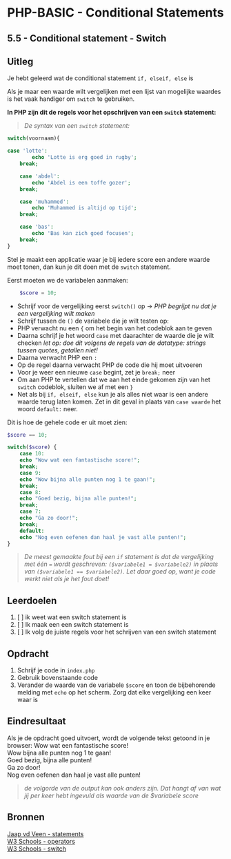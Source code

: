 # PHP-BASIC - Conditional Statements

## 5.5 - Conditional statement - Switch

## Uitleg

Je hebt geleerd wat de conditional statement `if, elseif, else` is
>
Als je maar een waarde wilt vergelijken met een lijst van mogelijke waardes is het vaak handiger om `switch` te gebruiken.

**In PHP zijn dit de regels voor het opschrijven van een `switch` statement:**

>_De syntax van een `switch` statement:_  

```php
switch(voornaam){

case 'lotte':
        echo 'Lotte is erg goed in rugby';
    break;

    case 'abdel':
        echo 'Abdel is een toffe gozer';
    break;

    case 'muhammed':
        echo 'Muhammed is altijd op tijd';
    break;

    case 'bas':
        echo 'Bas kan zich goed focusen';
    break;
}
```

Stel je maakt een applicatie waar je bij iedere score een andere waarde moet tonen, dan kun je dit doen met de `switch` statement.

Eerst moeten we de variabelen aanmaken:

```php
    $score = 10;
```

* Schrijf voor de vergelijking eerst `switch()` op -> _PHP begrijpt nu dat je een vergelijking wilt maken_
* Schrijf tussen de `()` de variabele die je wilt testen op:  
* PHP verwacht nu een `{` om het begin van het codeblok aan te geven
* Daarna schrijf je het woord `case` met daarachter de waarde die je wilt checken _let op: doe dit volgens de regels van de datatype: strings tussen quotes, getallen niet!_
* Daarna verwacht PHP een `:`
* Op de regel daarna verwacht PHP de code die hij moet uitvoeren
* Voor je weer een nieuwe `case` begint, zet je `break;` neer
* Om aan PHP te vertellen dat we aan het einde gekomen zijn van het `switch` codeblok, sluiten we af met een `}`
* Net als bij `if, elseif, else` kun je als alles niet waar is een andere waarde terug laten komen. Zet in dit geval in plaats van `case waarde` het woord `default:` neer.
>
Dit is hoe de gehele code er uit moet zien:

```php
$score == 10;

switch($score) {
    case 10:
    echo "Wow wat een fantastische score!";
    break;
    case 9:
    echo "Wow bijna alle punten nog 1 te gaan!";
    break;
    case 8:
    echo "Goed bezig, bijna alle punten!";
    break;
    case 7:
    echo "Ga zo door!";
    break;
    default:
    echo "Nog even oefenen dan haal je vast alle punten!";
}
```

>_De meest gemaakte fout bij een `if` statement is dat de vergelijking met één `=` wordt geschreven: `($variabele1 = $variabele2)` in plaats van `($variabele1 == $variabele2)`. Let daar goed op, want je code werkt niet als je het fout doet!_
>
## Leerdoelen

1. [ ] ik weet wat een switch statement is
2. [ ] Ik maak een een switch statement is
3. [ ] Ik volg de juiste regels voor het schrijven van een switch statement

## Opdracht

1. Schrijf je code in `index.php`
2. Gebruik bovenstaande code
3. Verander de waarde van de variabele `$score` en toon de bijbehorende melding met `echo` op het scherm. Zorg dat elke vergelijking een keer waar is

## Eindresultaat

Als je de opdracht goed uitvoert, wordt de volgende tekst getoond in je browser:
Wow wat een fantastische score!  
Wow bijna alle punten nog 1 te gaan!  
Goed bezig, bijna alle punten!  
Ga zo door!  
Nog even oefenen dan haal je vast alle punten!  

>_de volgorde van de output kan ook anders zijn. Dat hangt af van wat jij per keer hebt ingevuld als waarde van de $variabele score_

## Bronnen

[Jaap vd Veen - statements](https://phpbasis.jaapvdveen.nl/basiscursus-php/les-2-inleiding-statements/)  
[W3 Schools - operators](https://www.w3schools.com/php/php_operators.asp)  
[W3 Schools - switch](https://www.w3schools.com/php/php_switch.asp)

<!--- ------------ DIT COMMENTAAR LATEN STAAN AUB ------------
------------------ ------------------------------ ------------
------------------ eagle ref:30692987
------------------ ------------------------------ ------------
------------------ DIT COMMENTAAR LATEN STAAN AUB -------- -->
